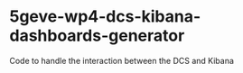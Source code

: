 # 5geve-wp4-dcs-kibana-dashboards-generator
Code to handle the interaction between the DCS and Kibana
